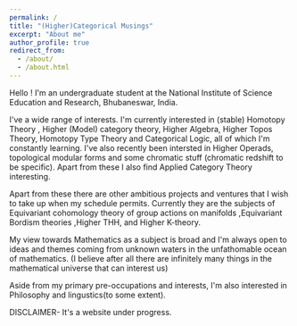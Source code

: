 ```yaml
---
permalink: /
title: "(Higher)Categorical Musings"
excerpt: "About me"
author_profile: true
redirect_from: 
  - /about/
  - /about.html
---
```

Hello ! I'm an undergraduate student at the National Institute of Science Education and Research, Bhubaneswar, India.

I've a wide range of interests. I'm currently interested in (stable) Homotopy Theory , Higher (Model) category theory, Higher Algebra, Higher Topos Theory, Homotopy Type Theory and Categorical Logic, all of which I'm constantly learning. I've also recently been intersted in Higher Operads, topological modular forms and some chromatic stuff (chromatic redshift to be specific). Apart from these I also find Applied Category Theory interesting.

Apart from these there are other ambitious projects and ventures that I wish to take up when my schedule permits. Currently they are the subjects of Equivariant cohomology theory of group actions on  manifolds ,Equivariant Bordism theories ,Higher THH, and Higher K-theory.

My view towards Mathematics as a subject is broad and I'm always open to ideas and themes coming from unknown waters in the unfathomable ocean of mathematics. (I believe after all there are infinitely many things in the mathematical universe that can interest us) 

Aside from my primary pre-occupations and interests, I'm also interested in Philosophy and lingustics(to some extent).


DISCLAIMER- It's a website under progress.
